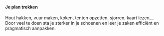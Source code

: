 #### Je plan trekken
Hout hakken, vuur maken, koken, tenten opzetten, sjorren, kaart lezen,... Door veel te doen sta je sterker in je schoenen en leer je zaken efficiënt en pragmatisch aanpakken.
